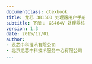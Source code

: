 ```yaml
---
documentclass: ctexbook
title: 龙芯 3B1500 处理器用户手册
subtitle: 下册： GS464V 处理器核
version: 1.3
date: 2015/12/01
author:
- 龙芯中科技术有限公司
- 北京龙芯中科技术服务中心有限公司
...
```


